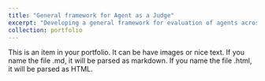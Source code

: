 ```yaml
---
title: "General framework for Agent as a Judge"
excerpt: "Developing a general framework for evaluation of agents across domains <br/><img src='/images/687.png'>"
collection: portfolio
---
```


This is an item in your portfolio. It can be have images or nice text. If you name the file .md, it will be parsed as markdown. If you name the file .html, it will be parsed as HTML. 
